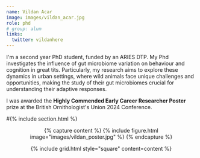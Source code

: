 ```yaml
---
name: Vildan Acar
image: images/vildan_acar.jpg
role: phd
# group: alum
links:
  twitter: vildanhere
---
```


I'm a second year PhD student, funded by an ARIES DTP. My Phd investigates the influence of gut microbiome variation on behaviour and cognition in great tits. Particularly, my research aims to explore these dynamics in urban settings, where wild animals face unique challenges and opportunities, making the study of their gut microbiomes crucial for understanding their adaptive responses.

I was awarded the **Highly Commended Early Career Researcher Poster** prize at the British Ornithologist's Union 2024 Conference.  

#{% include section.html %}
<div style="text-align: center;">
{% capture content %}
  {% include figure.html image="images/vildan_poster.jpg" %}
{% endcapture %}

{% include grid.html style="square" content=content %}
</div>